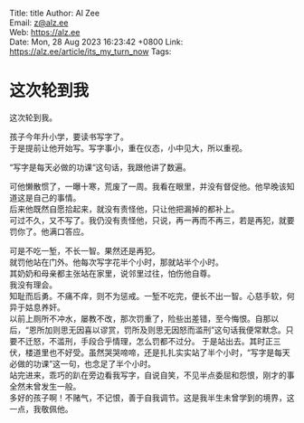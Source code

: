 Title:  title
Author: Al Zee  
Email:  z@alz.ee  
Web:    https://alz.ee  
Date:   Mon, 28 Aug 2023 16:23:42 +0800
Link:   https://alz.ee/article/its_my_turn_now
Tags:   

# 这次轮到我

这次轮到我。

孩子今年升小学，要读书写字了。  
于是提前让他开始写。写字事小，重在仪态，小中见大，所以重视。  

“写字是每天必做的功课“这句话，我跟他讲了数遍。

可他懒散惯了，一曝十寒，荒废了一周。我看在眼里，并没有督促他。他早晚该知道这是自己的事情。   
后来他既然自愿拾起来，就没有责怪他，只让他把漏掉的都补上。  
可过不久，又不写了。我仍没有责怪他，只说，再一再而不再三，若是再犯，就要罚你了。他满口答应。  

可是不吃一堑，不长一智。果然还是再犯。  
就罚他站在门外。他每次写字花半个小时，那就站半个小时。  
其奶奶和母亲都主张站在家里，说邻里过往，怕伤他自尊。  
我没有理会。   
知耻而后勇。不痛不痒，则不为惩戒。一堑不吃完，便长不出一智。心慈手软，何异于姑息养奸。  
以前上厕所不冲水，屡教不改，那次罚重了，险些出差错，至今悔恨。自那以后，“恩所加则思无因喜以谬赏，罚所及则思无因怒而滥刑”这句话我便常默念。只要不迁怒，不滥刑，手段合乎情理，怎么罚都不过分。
于是站出去。其时正三伏，楼道里也不好受。虽然哭哭啼啼，还是扎扎实实站了半个小时，“写字是每天必做的功课”这一句，也念足了半个小时。  
站完进来，乖巧的趴在旁边看我写字，自说自笑，不见半点委屈和怨恨，刚才的事全然未曾发生一般。    
多好的孩子啊！不赌气，不记恨，善于自我调节。这是我半生未曾学到的境界，这一点，我敬佩他。  

